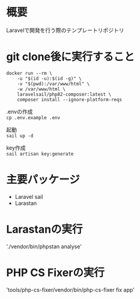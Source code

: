 # 概要
Laravelで開発を行う際のテンプレートリポジトリ

# git clone後に実行すること
```
docker run --rm \
    -u "$(id -u):$(id -g)" \
    -v "$(pwd):/var/www/html" \
    -w /var/www/html \
    laravelsail/php82-composer:latest \
    composer install --ignore-platform-reqs
```

.envの作成  
`cp .env.example .env`

起動  
`sail up -d`

key作成  
`sail artisan key:generate`

# 主要パッケージ
- Laravel sail
- Larastan

# Larastanの実行
'./vendor/bin/phpstan analyse'

# PHP CS Fixerの実行
'tools/php-cs-fixer/vendor/bin/php-cs-fixer fix app'
